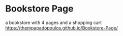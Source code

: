 # Bookstore Page
a bookstore with 4 pages and a shopping cart
https://thempapadopoulos.github.io/Bookstore-Page/

